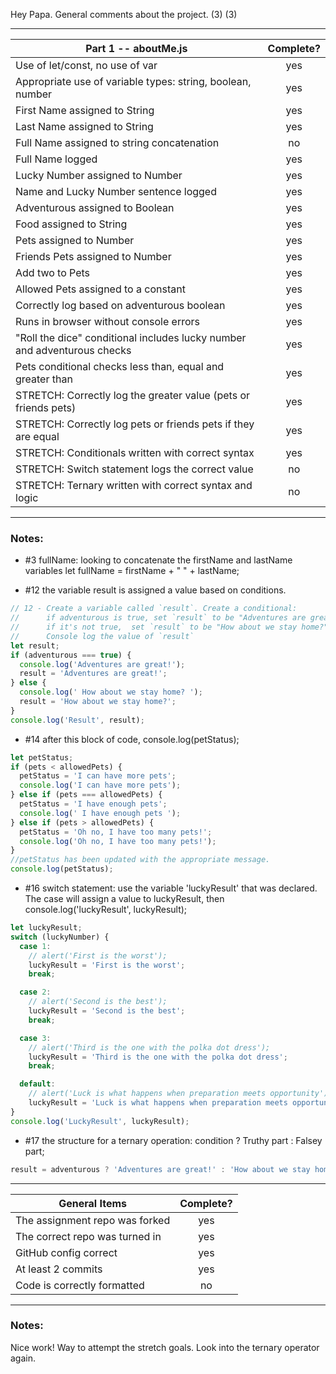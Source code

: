 Hey Papa. General comments about the project. (3) (3)

---

| Part 1 -- aboutMe.js                                                     | Complete? |
| ------------------------------------------------------------------------ | :-------: |
| Use of let/const, no use of var                                          |    yes    |
| Appropriate use of variable types: string, boolean, number               |    yes    |
| First Name assigned to String                                            |    yes    |
| Last Name assigned to String                                             |    yes    |
| Full Name assigned to string concatenation                               |    no     |
| Full Name logged                                                         |    yes    |
| Lucky Number assigned to Number                                          |    yes    |
| Name and Lucky Number sentence logged                                    |    yes    |
| Adventurous assigned to Boolean                                          |    yes    |
| Food assigned to String                                                  |    yes    |
| Pets assigned to Number                                                  |    yes    |
| Friends Pets assigned to Number                                          |    yes    |
| Add two to Pets                                                          |    yes    |
| Allowed Pets assigned to a constant                                      |    yes    |
| Correctly log based on adventurous boolean                               |    yes    |
| Runs in browser without console errors                                   |    yes    |
| "Roll the dice" conditional includes lucky number and adventurous checks |    yes    |
| Pets conditional checks less than, equal and greater than                |    yes    |
| STRETCH: Correctly log the greater value (pets or friends pets)          |    yes    |
| STRETCH: Correctly log pets or friends pets if they are equal            |    yes    |
| STRETCH: Conditionals written with correct syntax                        |    yes    |
| STRETCH: Switch statement logs the correct value                         |    no     |
| STRETCH: Ternary written with correct syntax and logic                   |    no     |

---

### Notes:

- #3 fullName: looking to concatenate the firstName and lastName variables
  let fullName = firstName + " " + lastName;

- #12 the variable result is assigned a value based on conditions.

```js
// 12 - Create a variable called `result`. Create a conditional:
//      if adventurous is true, set `result` to be "Adventures are great!",
//      if it's not true,  set `result` to be "How about we stay home?"
//      Console log the value of `result`
let result;
if (adventurous === true) {
  console.log('Adventures are great!');
  result = 'Adventures are great!';
} else {
  console.log(' How about we stay home? ');
  result = 'How about we stay home?';
}
console.log('Result', result);
```

- #14 after this block of code, console.log(petStatus);

```js
let petStatus;
if (pets < allowedPets) {
  petStatus = 'I can have more pets';
  console.log('I can have more pets');
} else if (pets === allowedPets) {
  petStatus = 'I have enough pets';
  console.log(' I have enough pets ');
} else if (pets > allowedPets) {
  petStatus = 'Oh no, I have too many pets!';
  console.log('Oh no, I have too many pets!');
}
//petStatus has been updated with the appropriate message.
console.log(petStatus);
```

- #16 switch statement: use the variable 'luckyResult' that was declared. The case will assign a value to luckyResult, then console.log('luckyResult', luckyResult);

```js
let luckyResult;
switch (luckyNumber) {
  case 1:
    // alert('First is the worst');
    luckyResult = 'First is the worst';
    break;

  case 2:
    // alert('Second is the best');
    luckyResult = 'Second is the best';
    break;

  case 3:
    // alert('Third is the one with the polka dot dress');
    luckyResult = 'Third is the one with the polka dot dress';
    break;

  default:
    // alert('Luck is what happens when preparation meets opportunity');
    luckyResult = 'Luck is what happens when preparation meets opportunity';
}
console.log('LuckyResult', luckyResult);
```

- #17 the structure for a ternary operation:
  condition ? Truthy part : Falsey part;

```js
result = adventurous ? 'Adventures are great!' : 'How about we stay home?';
```

---

| General Items                  | Complete? |
| ------------------------------ | :-------: |
| The assignment repo was forked |    yes    |
| The correct repo was turned in |    yes    |
| GitHub config correct          |    yes    |
| At least 2 commits             |    yes    |
| Code is correctly formatted    |    no     |

---

### Notes:

Nice work! Way to attempt the stretch goals. Look into the ternary operator again.
